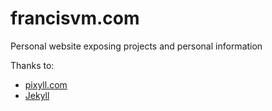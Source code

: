 # francisvm.com

Personal website exposing projects and personal information

Thanks to:

* [pixyll.com](http://www.pixyll.com)
* [Jekyll](http://jekyllrb.com)
